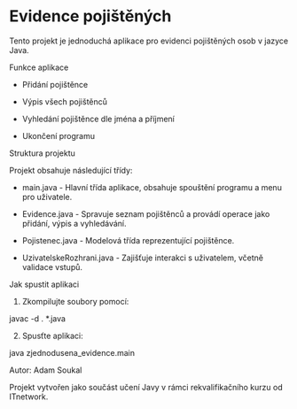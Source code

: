 # Evidence pojištěných

Tento projekt je jednoduchá aplikace pro evidenci pojištěných osob v jazyce Java.

Funkce aplikace

 - Přidání pojištěnce

 - Výpis všech pojištěnců

 - Vyhledání pojištěnce dle jména a příjmení

 - Ukončení programu

Struktura projektu

 Projekt obsahuje následující třídy:

  - main.java - Hlavní třída aplikace, obsahuje spouštění programu a menu pro uživatele.

  - Evidence.java - Spravuje seznam pojištěnců a provádí operace jako přidání, výpis a vyhledávání.

  - Pojistenec.java - Modelová třída reprezentující pojištěnce.

  - UzivatelskeRozhrani.java - Zajišťuje interakci s uživatelem, včetně validace vstupů.

Jak spustit aplikaci

 1) Zkompilujte soubory pomocí:

  javac -d . *.java

 2) Spusťte aplikaci:

  java zjednodusena_evidence.main

Autor: Adam Soukal
 
Projekt vytvořen jako součást učení Javy v rámci rekvalifikačního kurzu od ITnetwork.

